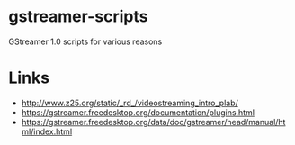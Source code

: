# gstreamer-scripts
GStreamer 1.0 scripts for various reasons



# Links

- http://www.z25.org/static/_rd_/videostreaming_intro_plab/
- https://gstreamer.freedesktop.org/documentation/plugins.html
- https://gstreamer.freedesktop.org/data/doc/gstreamer/head/manual/html/index.html